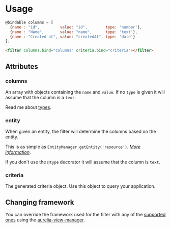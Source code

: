 # Usage

```js
@bindable columns = [
  {name : "id",         value: "id",        type: 'number'},
  {name : "Name",       value: "name",      type: 'text'},
  {name : "Created at", value: "createdAt", type: 'date'}
];
```

```html
<filter columns.bind="columns" criteria.bind="criteria"></filter>
```

## Attributes

### columns
An array with objects containing the `name` and `value`. If no `type` is given it will assume that the column is a `text`.

Read me about [types](http://aurelia-form.spoonx.org/types.html).

### entity
When given an entity, the filter will determine the columns based on the entity.

This is as simple as `EntityManager.getEntity('resource')`. *[More information](http://aurelia-orm.spoonx.org/api_entity.html)*.

If you don't use the `@type` decorator it will assume that the column is `text`.

### criteria
The generated criteria object. Use this object to query your application.

## Changing framework
You can override the framework used for the filter with any of the [supported ones](https://github.com/SpoonX/aurelia-filter/tree/master/src) using the [aurelia-view-manager](https://github.com/spoonx/aurelia-view-manager).
